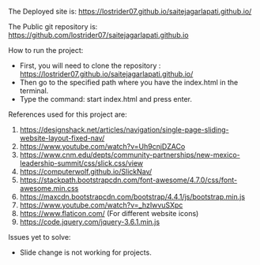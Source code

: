 The Deployed site is: https://lostrider07.github.io/saitejagarlapati.github.io/

The Public git repository is: https://github.com/lostrider07/saitejagarlapati.github.io 

How to run the project:
- First, you will need to clone the repository : https://lostrider07.github.io/saitejagarlapati.github.io/
- Then go to the specified path where you have the index.html in the terminal.
- Type the command: start index.html and press enter.

References used for this project are: 
1. https://designshack.net/articles/navigation/single-page-sliding-website-layout-fixed-nav/
2. https://www.youtube.com/watch?v=Uh9cnjDZACo
3. https://www.cnm.edu/depts/community-partnerships/new-mexico-leadership-summit/css/slick.css/view
4. https://computerwolf.github.io/SlickNav/
5. https://stackpath.bootstrapcdn.com/font-awesome/4.7.0/css/font-awesome.min.css
6. https://maxcdn.bootstrapcdn.com/bootstrap/4.4.1/js/bootstrap.min.js
7. https://www.youtube.com/watch?v=_hzIwvuSXpc
8. https://www.flaticon.com/ (For different website icons)
9. https://code.jquery.com/jquery-3.6.1.min.js


Issues yet to solve:
- Slide change is not working for projects.